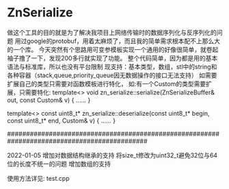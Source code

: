 # ZnSerialize

做这个工具的目的就是为了解决我项目上网络传输时的数据序列化与反序列化的问题
用过google的protobuf，用着太麻烦了，而且我的简单需求根本配不上那么大的一个库。
今天突然有个思路用可变参模板实现一个通用的好像很简单，就卷起袖子撸了一下，发现200多行就实现了功能。
整个代码简单，因为都是用的基本语法与标准库，所以也没有平台限制
现支持：基本类型，数组，stl中的string和各种容器（stack,queue,priority_queue因无数据操作的接口无法支持）
如需要扩展自己的类型只需要对函数模板进行特化，
如:有一个Custom的类型需要扩展，只需要特化:
template<>
void zn_serialize::serialize(ZnSerializeBuffer& out, const Custom& v)
{
  ......
}

template<>
const uint8_t* zn_serialize::deserialize(const uint8_t* begin, const uint8_t* end, Custom& v)
{
  ......
}

#############################################################################################

2022-01-05  增加对数据结构继承的支持
            将size_t修改为uint32_t避免32位与64位的长度不统一的问题
            增加数组的支持

使用方法详见: test.cpp
